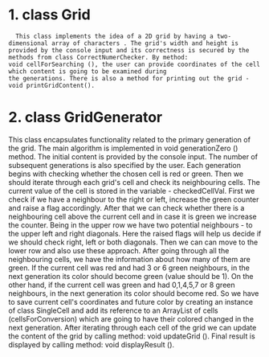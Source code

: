 # 1. class Grid

      This class implements the idea of a 2D grid by having a two-dimensional array of characters . The grid's width and height is
    provided by the console input and its correctness is secured by the methods from class CorrectNumerChecker. By method:
    void cellForSearching (), the user can provide coordinates of the cell which content is going to be examined during
    the generations. There is also a method for printing out the grid - void printGridContent().

# 2. class GridGenerator

  This class encapsulates functionality related to the primary generation of the grid. The main algorithm is implemented in void generationZero () method. The initial content is
provided by the console input. The number of subsequent generations is also specified by the user. Each generation begins with checking whether the chosen cell is red or
green. Then we should iterate through each grid's cell and check its neighbouring cells. The current value of the cell is stored in the variable - checkedCellVal.
    First we check if we have a neighbour to the right or left, increase the green counter and raise a flag accordingly. After that we can check whether there is a
neighbouring cell above the current cell and in case it is green we increase the counter. Being in the upper row we have two potential neighbours - to the upper left and
right diagonals. Here the raised flags will help us decide if we should check right, left or both diagonals. Then we can can move to the lower row and also use these 
approach. 
    After going through all the neighbouring cells, we have the information about how many of them are green. If the current cell was red and had 3 or 6 green 
neighbours, in the next generation its color should become green (value should be 1). On the other hand, if the current cell was green and had 0,1,4,5,7 or 8 green
neighbours, in the next generation its color should become red. So we have to save current cell's coordinates and future color by creating an instance
of class SingleCell and add its reference to an ArrayList of cells (cellsForConversion) which are going to have their colored changed in the next generation.
After iterating through each cell of the grid we can update the content of the grid by calling method: void updateGrid (). Final result is displayed by calling method:
void displayResult ().
